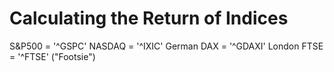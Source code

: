 # Calculating the Return of Indices

S&P500 = '^GSPC'
NASDAQ = '^IXIC'
German DAX = '^GDAXI'
London FTSE = '^FTSE' ("Footsie")
